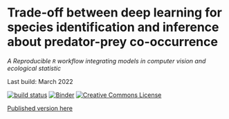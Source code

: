 # Trade-off between deep learning for species identification and inference about predator-prey co-occurrence

*A Reproducible `R` workflow integrating models in computer vision and ecological statistic*

Last build: March 2022

[![build status](https://github.com/computorg/published-202204-deeplearning-occupancy-lynx/workflows/build/badge.svg)](https://github.com/computorg/published-202204-deeplearning-occupancy-lynx/)
[![Binder](https://mybinder.org/badge_logo.svg)](https://mybinder.org/v2/gh/computorg/published-202204-deeplearning-occupancy-lynx/gh-pages?filepath=content.ipynb)
[![Creative Commons License](https://i.creativecommons.org/l/by/4.0/80x15.png)](http://creativecommons.org/licenses/by/4.0/)

[Published version here](https://computo.sfds.asso.fr/published-202204-deeplearning-occupancy-lynx/)
